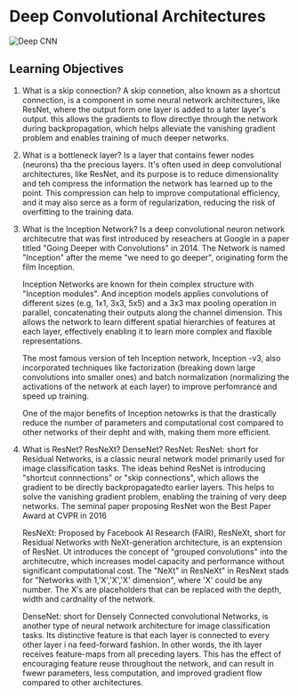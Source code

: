 # Deep Convolutional Architectures

![Deep CNN](https://vitalflux.com/wp-content/uploads/2021/11/VGG16-CNN-Architecture.png)

## Learning Objectives

1. What is a skip connection?
   A skip connetion, also known as a shortcut connection, is a component in some neural network architectures, like ResNet, where the output form one layer is added to a later layer's output. this allows the gradients to flow directlye through the network during backpropagation, which helps alleviate the vanishing gradient problem and enables training of much deeper networks.

2. What is a bottleneck layer?
   Is a layer that contains fewer nodes (neurons) tha the precious layers. It's often used in deep convolutional architectures, like ResNet, and its purpose is to reduce dimensionality and teh compress the information the network has learned up to the point. This compression can help to improve computational efficiency, and it may also serce as a form of regularization, reducing the risk of overfitting to the training data.

3. What is the Inception Network?
   Is a deep convolutional neuron network architecutre that was first introduced by reseachers at Google in a paper titled "Going Deeper with Convolutions" in 2014. The Network is named "Inception" after the meme "we need to go deeper", originating form the film Inception.

   Inception Networks are known for thein complex structure with "Inception modules". And inception models applies convolutions of different sizes (e.g, 1x1, 3x3, 5x5) and a 3x3 max pooling operation in parallel, concatenating their outputs along the channel dimension. This allows the network to learn different spatial hierarchies of features at each layer, effectively enabling it to learn more complex and flaxible representations.

   The most famous version of teh Inception network, Inception -v3, also incorporated techniques like factorization (breaking down large convolutions into smaller ones) and batch normalization (normalizing the activations of the network at each layer) to improve perfomrance and speed up training.

   One of the major benefits of Inception netowrks is that the drastically reduce the number of parameters and computational cost compared to other networks of their depht and with, making them more efficient.

4. What is ResNet? ResNeXt? DenseNet?
   ResNet: ResNet: short for Residual Networks, is a classic neural network model primarily used for image classification tasks. The ideas behind ResNet is introducing "shortcut connnections" or "skip connections", which allows the gradient to be directly backpropagatedto earlier layers. This helps to solve the vanishing gradient problem, enabling the training of very deep networks. The seminal paper proposing ResNet won the Best Paper Award at CVPR in 2016

   ResNeXt: Proposed by Facebook AI Research (FAIR), ResNeXt, short for Residual Networks with NeXt-generation architecture, is an exptension of ResNet. Ut introduces the concept of "grouped convolutions" into the architecutre, which increases model capacity and performance without significant computational cost. The "NeXt" in ResNeXt" in ResNext stads for "Networks with 1,'X','X','X' dimension", where 'X' could be any number. The X's are placeholders that can be replaced with the depth, width and cardnality of the network.

   DenseNet: short for Densely Connected convolutional Networks, is another type of neural network architecture for image classification tasks. Its distinctive feature is that each layer is connected to every other layer i na feed-forward fashion. In other words, the ith layer receives feature-maps from all preceding layers. This has the effect of encouraging feature reuse throughout the network, and can result in fwewr parameters, less computation, and improved gradient flow compared to other architectures.
